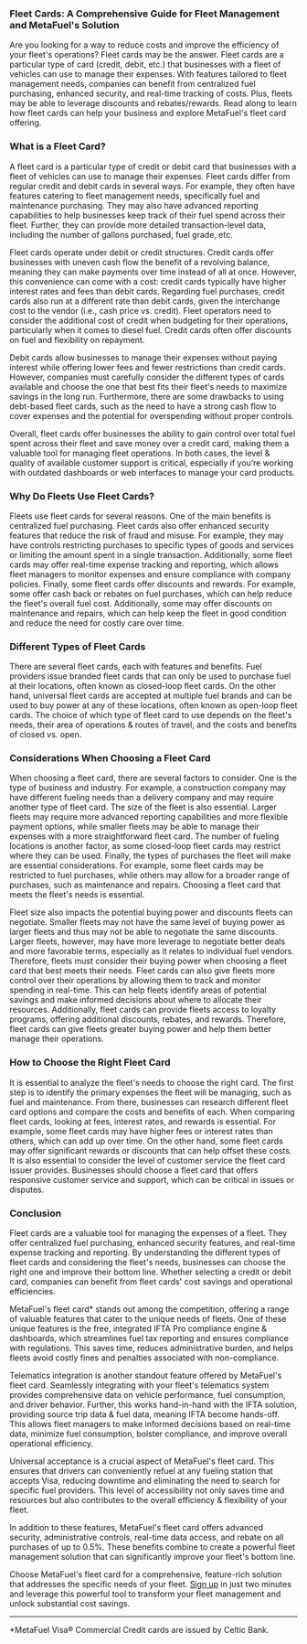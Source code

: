 ### **Fleet Cards: A Comprehensive Guide for Fleet Management and MetaFuel's Solution**  
  

Are you looking for a way to reduce costs and improve the efficiency of your fleet's operations? Fleet cards may be the answer. Fleet cards are a particular type of card (credit, debit, etc.) that businesses with a fleet of vehicles can use to manage their expenses. With features tailored to fleet management needs, companies can benefit from centralized fuel purchasing, enhanced security, and real-time tracking of costs. Plus, fleets may be able to leverage discounts and rebates/rewards. Read along to learn how fleet cards can help your business and explore MetaFuel's fleet card offering.

### **What is a Fleet Card?**  
  

A fleet card is a particular type of credit or debit card that businesses with a fleet of vehicles can use to manage their expenses. Fleet cards differ from regular credit and debit cards in several ways. For example, they often have features catering to fleet management needs, specifically fuel and maintenance purchasing. They may also have advanced reporting capabilities to help businesses keep track of their fuel spend across their fleet. Further, they can provide more detailed transaction-level data, including the number of gallons purchased, fuel grade, etc. 

Fleet cards operate under debit or credit structures. Credit cards offer businesses with uneven cash flow the benefit of a revolving balance, meaning they can make payments over time instead of all at once. However, this convenience can come with a cost: credit cards typically have higher interest rates and fees than debit cards. Regarding fuel purchases, credit cards also run at a different rate than debit cards, given the interchange cost to the vendor (i.e., cash price vs. credit). Fleet operators need to consider the additional cost of credit when budgeting for their operations, particularly when it comes to diesel fuel. Credit cards often offer discounts on fuel and flexibility on repayment. 

Debit cards allow businesses to manage their expenses without paying interest while offering lower fees and fewer restrictions than credit cards. However, companies must carefully consider the different types of cards available and choose the one that best fits their fleet's needs to maximize savings in the long run. Furthermore, there are some drawbacks to using debt-based fleet cards, such as the need to have a strong cash flow to cover expenses and the potential for overspending without proper controls.

Overall, fleet cards offer businesses the ability to gain control over total fuel spent across their fleet and save money over a credit card, making them a valuable tool for managing fleet operations. In both cases, the level & quality of available customer support is critical, especially if you’re working with outdated dashboards or web interfaces to manage your card products.

### **Why Do Fleets Use Fleet Cards?**  
  

Fleets use fleet cards for several reasons. One of the main benefits is centralized fuel purchasing. 
Fleet cards also offer enhanced security features that reduce the risk of fraud and misuse. For example, they may have controls restricting purchases to specific types of goods and services or limiting the amount spent in a single transaction. Additionally, some fleet cards may offer real-time expense tracking and reporting, which allows fleet managers to monitor expenses and ensure compliance with company policies.
Finally, some fleet cards offer discounts and rewards. For example, some offer cash back or rebates on fuel purchases, which can help reduce the fleet's overall fuel cost. Additionally, some may offer discounts on maintenance and repairs, which can help keep the fleet in good condition and reduce the need for costly care over time.

### **Different Types of Fleet Cards**  
  


There are several fleet cards, each with features and benefits. Fuel providers issue branded fleet cards that can only be used to purchase fuel at their locations, often known as closed-loop fleet cards. On the other hand, universal fleet cards are accepted at multiple fuel brands and can be used to buy power at any of these locations, often known as open-loop fleet cards. The choice of which type of fleet card to use depends on the fleet's needs, their area of operations & routes of travel, and the costs and benefits of closed vs. open.

### **Considerations When Choosing a Fleet Card**  
  

When choosing a fleet card, there are several factors to consider. One is the type of business and industry. For example, a construction company may have different fueling needs than a delivery company and may require another type of fleet card. The size of the fleet is also essential. Larger fleets may require more advanced reporting capabilities and more flexible payment options, while smaller fleets may be able to manage their expenses with a more straightforward fleet card. The number of fueling locations is another factor, as some closed-loop fleet cards may restrict where they can be used. Finally, the types of purchases the fleet will make are essential considerations. For example, some fleet cards may be restricted to fuel purchases, while others may allow for a broader range of purchases, such as maintenance and repairs. Choosing a fleet card that meets the fleet's needs is essential.

Fleet size also impacts the potential buying power and discounts fleets can negotiate. Smaller fleets may not have the same level of buying power as larger fleets and thus may not be able to negotiate the same discounts. Larger fleets, however, may have more leverage to negotiate better deals and more favorable terms, especially as it relates to individual fuel vendors. Therefore, fleets must consider their buying power when choosing a fleet card that best meets their needs. Fleet cards can also give fleets more control over their operations by allowing them to track and monitor spending in real-time. This can help fleets identify areas of potential savings and make informed decisions about where to allocate their resources. Additionally, fleet cards can provide fleets access to loyalty programs, offering additional discounts, rebates, and rewards. Therefore, fleet cards can give fleets greater buying power and help them better manage their operations.

### **How to Choose the Right Fleet Card**  
  

It is essential to analyze the fleet's needs to choose the right card. The first step is to identify the primary expenses the fleet will be managing, such as fuel and maintenance. From there, businesses can research different fleet card options and compare the costs and benefits of each.
When comparing fleet cards, looking at fees, interest rates, and rewards is essential. For example, some fleet cards may have higher fees or interest rates than others, which can add up over time. On the other hand, some fleet cards may offer significant rewards or discounts that can help offset these costs. It is also essential to consider the level of customer service the fleet card issuer provides. Businesses should choose a fleet card that offers responsive customer service and support, which can be critical in issues or disputes.

### **Conclusion**  
  

Fleet cards are a valuable tool for managing the expenses of a fleet. They offer centralized fuel purchasing, enhanced security features, and real-time expense tracking and reporting. By understanding the different types of fleet cards and considering the fleet's needs, businesses can choose the right one and improve their bottom line. Whether selecting a credit or debit card, companies can benefit from fleet cards' cost savings and operational efficiencies.

MetaFuel's fleet card* stands out among the competition, offering a range of valuable features that cater to the unique needs of fleets. One of these unique features is the free, integrated IFTA Pro compliance engine & dashboards, which streamlines fuel tax reporting and ensures compliance with regulations. This saves time, reduces administrative burden, and helps fleets avoid costly fines and penalties associated with non-compliance.

Telematics integration is another standout feature offered by MetaFuel's fleet card. Seamlessly integrating with your fleet's telematics system provides comprehensive data on vehicle performance, fuel consumption, and driver behavior. Further, this works hand-in-hand with the IFTA solution, providing source trip data & fuel data, meaning IFTA become hands-off. This allows fleet managers to make informed decisions based on real-time data, minimize fuel consumption, bolster compliance, and improve overall operational efficiency.

Universal acceptance is a crucial aspect of MetaFuel's fleet card. This ensures that drivers can conveniently refuel at any fueling station that accepts Visa, reducing downtime and eliminating the need to search for specific fuel providers. This level of accessibility not only saves time and resources but also contributes to the overall efficiency & flexibility of your fleet.

In addition to these features, MetaFuel's fleet card offers advanced security, administrative controls, real-time data access, and rebate on all purchases of up to 0.5%. These benefits combine to create a powerful fleet management solution that can significantly improve your fleet's bottom line.

Choose MetaFuel's fleet card for a comprehensive, feature-rich solution that addresses the specific needs of your fleet. [Sign up](https://getmetafuel.com/#:~:text=it%20matters%20most.-,Pricing,-Flexible%20%26%20Transparent) in just two minutes and leverage this powerful tool to transform your fleet management and unlock substantial cost savings.
  
   

---

*MetaFuel Visa® Commercial Credit cards are issued by Celtic Bank.
